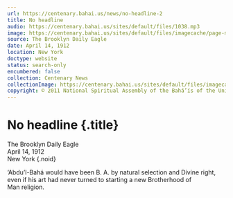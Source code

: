```yaml
---
url: https://centenary.bahai.us/news/no-headline-2
title: No headline
audio: https://centenary.bahai.us/sites/default/files/1038.mp3
image: https://centenary.bahai.us/sites/default/files/imagecache/page-main-image/images/press_clippings/04-14-1912%2CThe%20Brooklyn%20Daily%20Eagle%2CAbdul%20Baha%20Abras%20would%20have%20been.png
source: The Brooklyn Daily Eagle
date: April 14, 1912
location: New York
doctype: website
status: search-only
encumbered: false
collection: Centenary News
collectionImage: https://centenary.bahai.us/sites/default/files/imagecache/theme-image/main_image/abdulbaha-overview-small_0.jpg
copyright: © 2011 National Spiritual Assembly of the Bahá’ís of the United States
---
```



# No headline {.title}

The Brooklyn Daily Eagle  
April 14, 1912  
New York
{.noid}  



‘Abdu’l-Bahá would have been B. A. by natural selection and Divine right, even if his art had never turned to starting a new Brotherhood of Man religion.